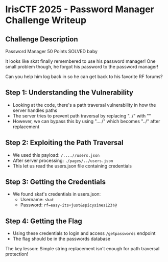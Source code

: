 # IrisCTF 2025 - Password Manager Challenge Writeup

## Challenge Description

Password Manager
50 Points
SOLVED
baby

It looks like skat finally remembered to use his password manager! One small problem though, he forgot his password to the password manager!

Can you help him log back in so he can get back to his favorite RF forums?

## Step 1: Understanding the Vulnerability

- Looking at the code, there's a path traversal vulnerability in how the server handles paths
- The server tries to prevent path traversal by replacing "../" with ""
- However, we can bypass this by using "..../" which becomes "../" after replacement

## Step 2: Exploiting the Path Traversal

- We used this payload: `/....//users.json`
- After server processing: `./pages/../users.json`
- This let us read the users.json file containing credentials

## Step 3: Getting the Credentials

- We found skat's credentials in users.json:
  - Username: `skat`
  - Password: `rf=easy-its+just&spicysines123!@`

## Step 4: Getting the Flag

- Using these credentials to login and access `/getpasswords` endpoint
- The flag should be in the passwords database

The key lesson: Simple string replacement isn't enough for path traversal protection!
